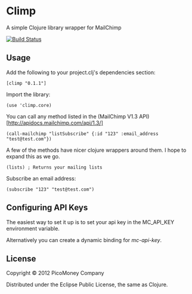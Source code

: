 # Climp

A simple Clojure library wrapper for MailChimp

[![Build Status](https://secure.travis-ci.org/economico/climp.png)](http://travis-ci.org/economico/climp)

## Usage

Add the following to your project.clj's dependencies section:

    [climp "0.1.1"]

Import the library:

    (use 'climp.core)

You can call any method listed in the (MailChimp V1.3 API)[http://apidocs.mailchimp.com/api/1.3/]

    (call-mailchimp "listSubscribe" {:id "123" :email_address "test@test.com"})

A few of the methods have nicer clojure wrappers around them. I hope to expand this as we go.

    (lists) ; Returns your mailing lists

Subscribe an email address:

    (subscribe "123" "test@test.com")

## Configuring API Keys

The easiest way to set it up is to set your api key in the MC_API_KEY environment variable.

Alternatively you can create a dynamic binding for *mc-api-key*.

## License

Copyright © 2012 PicoMoney Company

Distributed under the Eclipse Public License, the same as Clojure.
